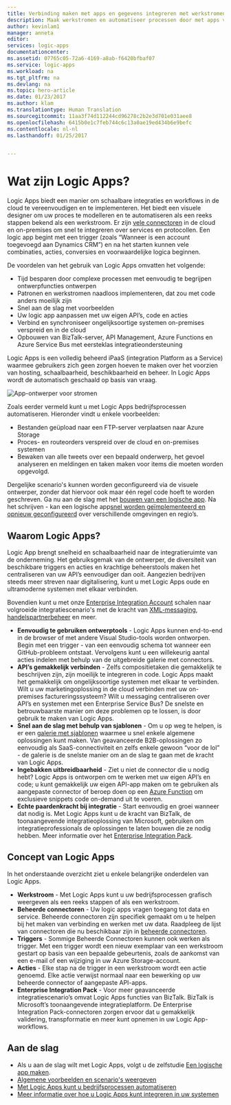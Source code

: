 ```yaml
---
title: Verbinding maken met apps en gegevens integreren met werkstromen - Azure Logic Apps | Microsoft Docs
description: Maak werkstromen en automatiseer processen door met apps verbinding te maken en gegevens te integreren met Azure Logic Apps.
author: kevinlam1
manager: anneta
editor: 
services: logic-apps
documentationcenter: 
ms.assetid: 07765c05-72a6-4169-a8ab-f6420bfbaf07
ms.service: logic-apps
ms.workload: na
ms.tgt_pltfrm: na
ms.devlang: na
ms.topic: hero-article
ms.date: 01/23/2017
ms.author: klam
ms.translationtype: Human Translation
ms.sourcegitcommit: 11aa3f74d112244cd96278c2b2e3d701e031aee8
ms.openlocfilehash: 6415b0e1c7feb744c6c13a0ae19ed434b6e9befc
ms.contentlocale: nl-nl
ms.lasthandoff: 01/25/2017


---
```

# <a name="what-are-logic-apps"></a>Wat zijn Logic Apps?
Logic Apps biedt een manier om schaalbare integraties en workflows in de cloud te vereenvoudigen en te implementeren. Het biedt een visuele designer om uw proces te modelleren en te automatiseren als een reeks stappen bekend als een werkstroom.  Er zijn [vele connectoren](../connectors/apis-list.md) in de cloud en on-premises om snel te integreren over services en protocollen.  Een logic app begint met een trigger (zoals “Wanneer is een account toegevoegd aan Dynamics CRM”) en na het starten kunnen vele combinaties, acties, conversies en voorwaardelijke logica beginnen.

De voordelen van het gebruik van Logic Apps omvatten het volgende:  

* Tijd besparen door complexe processen met eenvoudig te begrijpen ontwerpfuncties ontwerpen
* Patronen en werkstromen naadloos implementeren, dat zou met code anders moeilijk zijn
* Snel aan de slag met voorbeelden
* Uw logic app aanpassen met uw eigen API’s, code en acties
* Verbind en synchroniseer ongelijksoortige systemen on-premises verspreid en in de cloud
* Opbouwen van BizTalk-server, API Management, Azure Functions en Azure Service Bus met eersteklas integratieondersteuning

Logic Apps is een volledig beheerd iPaaS (integration Platform as a Service) waarmee gebruikers zich geen zorgen hoeven te maken over het voorzien van hosting, schaalbaarheid, beschikbaarheid en beheer.  In Logic Apps wordt de automatisch geschaald op basis van vraag.

![App-ontwerper voor stromen](media/logic-apps-what-are-logic-apps/LogicAppCapture2.png)

Zoals eerder vermeld kunt u met Logic Apps bedrijfsprocessen automatiseren. Hieronder vindt u enkele voorbeelden:  

* Bestanden geüpload naar een FTP-server verplaatsen naar Azure Storage
* Proces- en routeorders verspreid over de cloud en on-premises systemen
* Bewaken van alle tweets over een bepaald onderwerp, het gevoel analyseren en meldingen en taken maken voor items die moeten worden opgevolgd.

Dergelijke scenario's kunnen worden geconfigureerd via de visuele ontwerper, zonder dat hiervoor ook maar één regel code hoeft te worden geschreven. Ga nu aan de slag met het [bouwen van een logische app][create].  Na het schrijven - kan een logische app[snel worden geïmplementeerd en opnieuw geconfigureerd](../logic-apps/logic-apps-create-deploy-template.md) over verschillende omgevingen en regio’s.

## <a name="why-logic-apps"></a>Waarom Logic Apps?
Logic App brengt snelheid en schaalbaarheid naar de integratieruimte van de onderneming.  Het gebruiksgemak van de ontwerper, de diversiteit van beschikbare triggers en acties en krachtige beheerstools maken het centraliseren van uw API’s eenvoudiger dan ooit.  Aangezien bedrijven steeds meer streven naar digitalisering, kunt u met Logic Apps oude en ultramoderne systemen met elkaar verbinden.

Bovendien kunt u met onze [Enterprise Integration Account][biztalk] schalen naar volgroeide integratiescenario's met de kracht van [XML-messaging][xml], [handelspartnerbeheer][tpm] en meer.

* **Eenvoudig te gebruiken ontwerptools** - Logic Apps kunnen end-to-end in de browser of met andere Visual Studio-tools worden ontworpen. Begin met een trigger - van een eenvoudig schema tot wanneer een GitHub-probleem ontstaat. Vervolgens kunt u een willekeurig aantal acties indelen met behulp van de uitgebreide galerie met connectors.
* **API’s gemakkelijk verbinden** - Zelfs compositietaken die gemakkelijk te beschrijven zijn, zijn moeilijk te integreren in code. Logic Apps maakt het gemakkelijk om ongelijksoortige systemen met elkaar te verbinden. Wilt u uw marketingoplossing in de cloud verbinden met uw on-premises factureringssysteem? Wilt u messaging centraliseren over API’s en systemen met een Enterprise Service Bus? De snelste en betrouwbaarste manier om deze problemen op te lossen, is door gebruik te maken van Logic Apps.
* **Snel aan de slag met behulp van sjablonen** - Om u op weg te helpen, is er een [galerie met sjablonen][templates] waarmee u snel enkele algemene oplossingen kunt maken. Van geavanceerde B2B-oplossingen zo eenvoudig als SaaS-connectiviteit en zelfs enkele gewoon “voor de lol” - de galerie is de snelste manier om an de slag te gaan met de kracht van Logic Apps.
* **Ingebakken uitbreidbaarheid** - Ziet u niet de connector die u nodig hebt? Logic Apps is ontworpen om te werken met uw eigen API’s en code; u kunt gemakkelijk uw eigen API-app maken om te gebruiken als aangepaste connector of beroep doen op een [Azure Function](https://functions.azure.com) om exclusieve snippets code on-demand uit te voeren. 
* **Echte paardenkracht bij integratie** - Start eenvoudig en groei wanneer dat nodig is. Met Logic Apps kunt u de kracht van BizTalk, de toonaangevende integratieoplossing van Microsoft, gebruiken om integratieprofessionals de oplossingen te laten bouwen die ze nodig hebben. Meer informatie over het [Enterprise Integration Pack](../logic-apps/logic-apps-enterprise-integration-overview.md).

## <a name="logic-app-concepts"></a>Concept van Logic Apps
In het onderstaande overzicht ziet u enkele belangrijke onderdelen van Logic Apps. 

* **Werkstroom** - Met Logic Apps kunt u uw bedrijfsprocessen grafisch weergeven als een reeks stappen of als een werkstroom.
* **Beheerde connectoren** - Uw logic apps vragen toegang tot data en service. Beheerde connectoren zijn specifiek gemaakt om u te helpen bij het maken van verbinding en werken met uw data. Raadpleeg de lijst van connectoren die nu beschikbaar zijn in [beheerde connectoren][managedapis].
* **Triggers** - Sommige Beheerde Connectoren kunnen ook werken als trigger. Met een trigger wordt een nieuw exemplaar van een werkstroom gestart op basis van een bepaalde gebeurtenis, zoals de aankomst van een e-mail of een wijziging in uw Azure Storage-account.
* **Acties** - Elke stap na de trigger in een werkstroom wordt een actie genoemd. Elke actie verwijst normaal naar een bewerking op uw beheerde connector of aangepaste API-apps.
* **Enterprise Integration Pack** - Voor meer geavanceerde integratiescenario’s omvat Logic Apps functies van BizTalk. BizTalk is Microsoft’s toonaangevende integratieplatform. De Enterprise Integration Pack-connectoren zorgen ervoor dat u gemakkelijk validering, transpformatie en meer kunt opnemen in uw Logic App-workflows.

## <a name="getting-started"></a>Aan de slag
* Als u aan de slag wilt met Logic Apps, volgt u de zelfstudie [Een logische app maken][create].  
* [Algemene voorbeelden en scenario's weergeven](../logic-apps/logic-apps-examples-and-scenarios.md)
* [Met Logic Apps kunt u bedrijfsprocessen automatiseren](http://channel9.msdn.com/Events/Build/2016/T694) 
* [Meer informatie over hoe u Logic Apps kunt integreren in uw systemen](http://channel9.msdn.com/Events/Build/2016/P462)

[biztalk]: logic-apps-enterprise-integration-accounts.md
[appservice]: ../app-service/app-service-value-prop-what-is.md
[create]: logic-apps-create-a-logic-app.md
[managedapis]: ../connectors/apis-list.md
[tpm]: logic-apps-enterprise-integration-accounts.md
[xml]: logic-apps-enterprise-integration-b2b.md
[templates]: logic-apps-use-logic-app-templates.md

